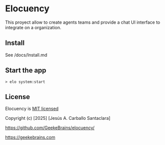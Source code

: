 # Elocuency

This proyect allow to create agents teams and provide a chat UI interface to integrate on a organization.

## Install

See /docs/Install.md

## Start the app

```dos
> elo system:start
```

## License

Elocuency is [MIT licensed](./LICENSE.md)

Copyright (c) [2025] [Jesús A. Carballo Santaclara]

https://github.com/GeekeBrains/elocuency/

https://geekebrains.com
